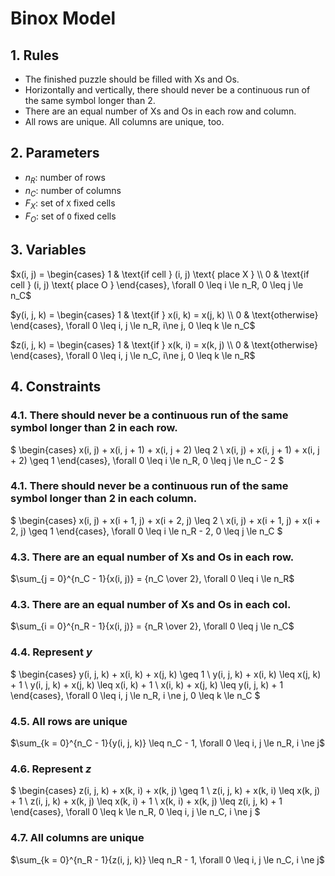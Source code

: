 # Binox Model

## 1. Rules

- The finished puzzle should be filled with Xs and Os.
- Horizontally and vertically, there should never be a continuous run of the same symbol longer than 2.
- There are an equal number of Xs and Os in each row and column.
- All rows are unique. All columns are unique, too.


## 2. Parameters
- $n_R$: number of rows
- $n_C$: number of columns
- $F_X$: set of `X` fixed cells
- $F_O$: set of `O` fixed cells

## 3. Variables

$x(i, j) = \begin{cases}
    1 & \text{if cell } (i, j) \text{ place X } \\
    0 & \text{if cell } (i, j) \text{ place O }
\end{cases}, \forall 0 \leq i \le n_R, 0 \leq j \le n_C$

$y(i, j, k) = \begin{cases}
    1 & \text{if } x(i, k) = x(j, k) \\
    0 & \text{otherwise}
\end{cases}, \forall 0 \leq i, j \le n_R, i\ne j, 0 \leq k \le n_C$

$z(i, j, k) = \begin{cases}
    1 & \text{if } x(k, i) = x(k, j) \\
    0 & \text{otherwise}
\end{cases}, \forall 0 \leq i, j \le n_C, i\ne j, 0 \leq k \le n_R$

## 4. Constraints
### 4.1. There should never be a continuous run of the same symbol longer than 2 in each row.
$
\begin{cases}
    x(i, j) + x(i, j + 1) + x(i, j + 2) \leq 2 \\
    x(i, j) + x(i, j + 1) + x(i, j + 2) \geq 1
\end{cases}, \forall 0 \leq i \le n_R, 0 \leq j \le n_C - 2
$

### 4.1. There should never be a continuous run of the same symbol longer than 2 in each column.
$
\begin{cases}
    x(i, j) + x(i + 1, j) + x(i + 2, j) \leq 2 \\
    x(i, j) + x(i + 1, j) + x(i + 2, j) \geq 1
\end{cases}, \forall 0 \leq i \le n_R - 2, 0 \leq j \le n_C
$

### 4.3. There are an equal number of Xs and Os in each row.
$\sum_{j = 0}^{n_C - 1}{x(i, j)} = {n_C \over 2}, \forall 0 \leq i \le n_R$

### 4.3. There are an equal number of Xs and Os in each col.
$\sum_{i = 0}^{n_R - 1}{x(i, j)} = {n_R \over 2}, \forall 0 \leq j \le n_C$

### 4.4. Represent $y$
$
\begin{cases}
    y(i, j, k) + x(i, k) + x(j, k) \geq 1 \\
    y(i, j, k) + x(i, k) \leq x(j, k) + 1 \\
    y(i, j, k) + x(j, k) \leq x(i, k) + 1 \\
    x(i, k) + x(j, k) \leq y(i, j, k) + 1
\end{cases}, \forall 0 \leq i, j \le n_R, i \ne j, 0 \leq k \le n_C
$

### 4.5. All rows are unique
$\sum_{k = 0}^{n_C - 1}{y(i, j, k)} \leq n_C - 1, \forall 0 \leq i, j \le n_R, i \ne j$

### 4.6. Represent $z$
$
\begin{cases}
    z(i, j, k) + x(k, i) + x(k, j) \geq 1 \\
    z(i, j, k) + x(k, i) \leq x(k, j) + 1 \\
    z(i, j, k) + x(k, j) \leq x(k, i) + 1 \\
    x(k, i) + x(k, j) \leq z(i, j, k) + 1
\end{cases}, \forall 0 \leq k \le n_R, 0 \leq i, j \le n_C, i \ne j
$

### 4.7. All columns are unique
$\sum_{k = 0}^{n_R - 1}{z(i, j, k)} \leq n_R - 1, \forall 0 \leq i, j \le n_C, i \ne j$
